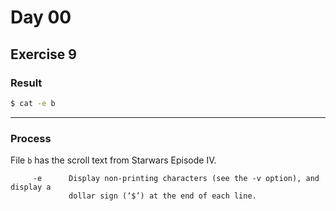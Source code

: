 # Day 00

## Exercise 9

### Result
``` bash
$ cat -e b
```



---
### Process
File ```b``` has the scroll text from Starwars Episode IV.

```
     -e      Display non-printing characters (see the -v option), and display a
             dollar sign (‘$’) at the end of each line.
```


